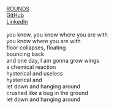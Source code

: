 [ROUNDS](https://rounds.gg/)<br>
[GitHub](https://github.com/larihama/)<br>
[LinkedIn](https://www.linkedin.com/in/larihama/)<br>
<br>
you know, you know where you are with<br>
you know where you are with<br>
floor collapses, floating<br>
bouncing back<br>
and one day, I am gonna grow wings<br>
a chemical reaction<br>
hysterical and useless<br>
hysterical and<br>
let down and hanging around<br>
crushed like a bug in the ground<br>
let down and hanging around
